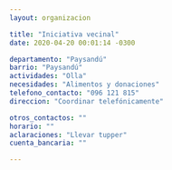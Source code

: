 ```yaml
---
layout: organizacion

title: "Iniciativa vecinal"
date: 2020-04-20 00:01:14 -0300

departamento: "Paysandú"
barrio: "Paysandú"
actividades: "Olla"
necesidades: "Alimentos y donaciones"
telefono_contacto: "096 121 815"
direccion: "Coordinar telefónicamente"

otros_contactos: ""
horario: ""
aclaraciones: "Llevar tupper"
cuenta_bancaria: ""

---
```

